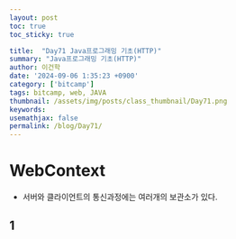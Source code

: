 ```yaml
---
layout: post
toc: true
toc_sticky: true

title:  "Day71 Java프로그래밍 기초(HTTP)"
summary: "Java프로그래밍 기초(HTTP)"
author: 이건학
date: '2024-09-06 1:35:23 +0900'
category: ['bitcamp']
tags: bitcamp, web, JAVA
thumbnail: /assets/img/posts/class_thumbnail/Day71.png
keywords: 
usemathjax: false
permalink: /blog/Day71/
---
```


# WebContext
- 서버와 클라이언트의 통신과정에는 여러개의 보관소가 있다. 


## 1
